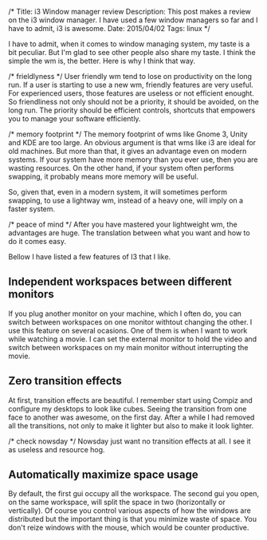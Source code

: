 /*
Title: i3 Window manager review
Description: This post makes a review on the i3 window manager. I have used a few window managers so far and I have to admit, i3 is awesome.
Date: 2015/04/02
Tags: linux
*/

I have to admit, when it comes to window managing system, my taste is a bit
peculiar. But I'm glad to see other people also share my taste. I think the
simple the wm is, the better. Here is why I think that way.

/* frieldlyness */
User friendly wm tend to lose on productivity on the long run. If a user is
starting to use a new wm, friendly features are very useful. For experienced
users, those features are useless or not efficient enought. So friendliness
not only should not be a priority, it should be avoided, on the long run. The
priority should be efficient controls, shortcuts that empowers you to manage
your software efficiently.

/* memory footprint */
The memory footprint of wms like Gnome 3, Unity and KDE are too large. An
obvious argument is that wms like i3 are ideal for old machines. But more than
that, it gives an advantage even on modern systems. If your system have more
memory than you ever use, then you are wasting resources. On the other hand,
if your system often performs swapping, it probably means more memory will be
useful.

So, given that, even in a modern system, it will sometimes perform swapping,
to use a lightway wm, instead of a heavy one, will imply on a faster system.

/* peace of mind */
After you have mastered your lightweight wm, the advantages are huge. The
translation between what you want and how to do it comes easy.

Bellow I have listed a few features of I3 that I like.

Independent workspaces between different monitors
-------------------------------------------------

If you plug another monitor on your machine, which I often do, you can switch
between workspaces on one monitor withtout changing the other. I use this
feature on several ocasions. One of them is when I want to work while watching
a movie. I can set the external monitor to hold the video and switch between
workspaces on my main monitor without interrupting the movie.

Zero transition effects
-----------------------

At first, transition effects are beautiful. I remember start using Compiz and
configure my desktops to look like cubes. Seeing the transition from one face
to another was awesome, on the first day. After a while I had removed all the
transitions, not only to make it lighter but also to make it look lighter.

/* check nowsday */
Nowsday just want no transition effects at all. I see it as useless and resource
hog.

Automatically maximize space usage
----------------------------------

By default, the first gui occupy all the workspace. The second gui you open, 
on the same workspace, will split the space in two (horizontally or vertically).
Of course you control various aspects of how the windows are distributed but
the important thing is that you minimize waste of space. You don't reize windows
with the mouse, which would be counter productive.


